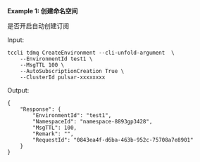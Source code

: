 **Example 1: 创建命名空间**

是否开启自动创建订阅

Input: 

```
tccli tdmq CreateEnvironment --cli-unfold-argument  \
    --EnvironmentId test1 \
    --MsgTTL 100 \
    --AutoSubscriptionCreation True \
    --ClusterId pulsar-xxxxxxxx
```

Output: 
```
{
    "Response": {
        "EnvironmentId": "test1",
        "NamespaceId": "namespace-8893gp3428",
        "MsgTTL": 100,
        "Remark": "",
        "RequestId": "0843ea4f-d6ba-463b-952c-75708a7e8901"
    }
}
```

